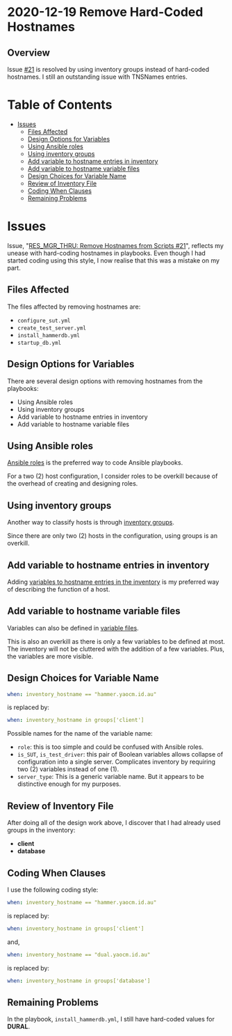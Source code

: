 2020-12-19 Remove Hard-Coded Hostnames
======================================

Overview
--------

Issue [#21](https://github.com/dfhawthorne/demos/issues/21) is resolved by
using inventory groups instead of hard-coded hostnames. I still an
outstanding issue with TNSNames entries.

Table of Contents
=================

* [Issues](#issues)
  * [Files Affected](#files-affected)
  * [Design Options for Variables](#design-options-for-variables)
  * [Using Ansible roles](#using-ansible-roles)
  * [Using inventory groups](#using-inventory-groups)
  * [Add variable to hostname entries in inventory](#add-variable-to-hostname-entries-in-inventory)
  * [Add variable to hostname variable files](#add-variable-to-hostname-variable-files)
  * [Design Choices for Variable Name](#design-choices-for-variable-name)
  * [Review of Inventory File](#review-of-inventory-file)
  * [Coding When Clauses](#coding-when-clauses)
  * [Remaining Problems](#remaining-problems)

Issues
======

Issue, "[RES_MGR_THRU: Remove Hostnames from Scripts #21](https://github.com/dfhawthorne/demos/issues/21)",
reflects my unease with hard-coding hostnames in playbooks. Even though I had
started coding using this style, I now realise that this was a mistake on my part.

Files Affected
--------------

The files affected by removing hostnames are:
- `configure_sut.yml`
- `create_test_server.yml`
- `install_hammerdb.yml`
- `startup_db.yml`

Design Options for Variables
----------------------------

There are several design options with removing hostnames from the playbooks:
- Using Ansible roles
- Using inventory groups
- Add variable to hostname entries in inventory
- Add variable to hostname variable files

Using Ansible roles
-------------------

[Ansible roles](https://docs.ansible.com/ansible/latest/user_guide/playbooks_reuse_roles.html)
is the preferred way to code Ansible playbooks.

For a two (2) host configuration, I consider roles to be overkill because of the
overhead of creating and designing roles.

Using inventory groups
----------------------

Another way to classify hosts is through
[inventory groups](https://docs.ansible.com/ansible/latest/user_guide/intro_inventory.html#inventory-basics-formats-hosts-and-groups).

Since there are only two (2) hosts in the configuration, using groups is an
overkill.

Add variable to hostname entries in inventory
---------------------------------------------

Adding
[variables to hostname entries in the inventory](https://docs.ansible.com/ansible/latest/network/getting_started/first_inventory.html#add-variables-to-the-inventory)
is my preferred way of describing the function of a host.

Add variable to hostname variable files
---------------------------------------

Variables can also be defined in
[variable files](https://docs.ansible.com/ansible/latest/user_guide/intro_inventory.html#splitting-out-vars).

This is also an overkill as there is only a few variables to be defined at most.
The inventory will not be cluttered with the addition of a few variables. Plus,
the variables are more visible.

Design Choices for Variable Name
--------------------------------
```yaml
when: inventory_hostname == "hammer.yaocm.id.au"
```
is replaced by:
```yaml
when: inventory_hostname in groups['client']
```


Possible names for the name of the variable name:
- `role`: this is too simple and could be confused with Ansible roles.
- `is_SUT`, `is_test_driver`: this pair of Boolean variables allows collapse of configuration into a single server. Complicates inventory by requiring two (2) variables instead of one (1).
- `server_type`: This is a generic variable name. But it appears to be distinctive enough for my purposes.

Review of Inventory File
------------------------

After doing all of the design work above, I discover that I had already used
groups in the inventory:
- __client__
- __database__

Coding When Clauses
-------------------

I use the following coding style:
```yaml
when: inventory_hostname == "hammer.yaocm.id.au"
```
is replaced by:
```yaml
when: inventory_hostname in groups['client']
```
and,
```yaml
when: inventory_hostname == "dual.yaocm.id.au"
```
is replaced by:
```yaml
when: inventory_hostname in groups['database']
```

Remaining Problems
------------------

In the playbook, `install_hammerdb.yml`, I still have hard-coded values
for __DURAL__.

